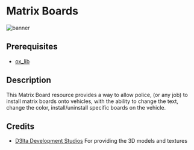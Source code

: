 # Matrix Boards

![banner](matrix_banner_single.png)

## Prerequisites
- [ox_lib](https://overextended.dev/ox_lib)

## Description
This Matrix Board resource provides a way to allow police, (or any job) to install matrix boards onto vehicles, with the ability to change the text, change the color, install/uninstall specific boards on the vehicle.

## Credits
- [D3lta Development Studios](https://discord.gg/5juPxXNZ8t) For providing the 3D models and textures
